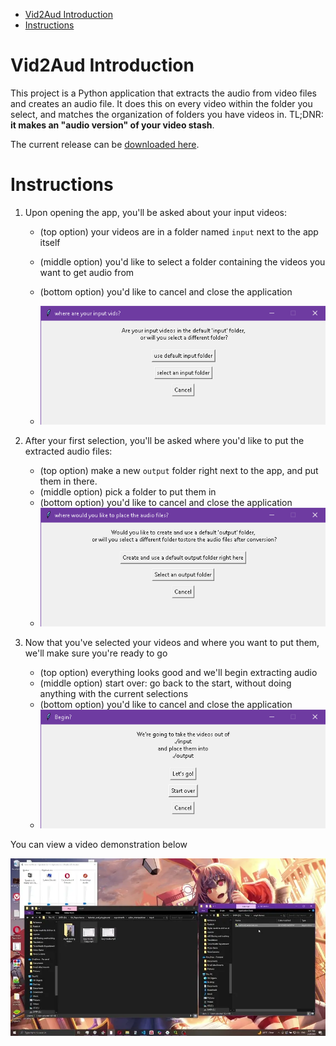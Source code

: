 - [Vid2Aud Introduction](#vid2aud-introduction)
- [Instructions](#instructions)

# Vid2Aud Introduction

This project is a Python application that extracts the audio from video files and creates an audio file. It does this on every video within the folder you select, and matches the organization of folders you have videos in. TL;DNR: **it makes an "audio version" of your video stash**.


The current release can be [downloaded here](https://github.com/Jabulani-N/tutorials_and_playground/releases/tag/v1.0.0.0).



# Instructions

1. Upon opening the app, you'll be asked about your input videos:

    * (top option) your videos are in a folder named `input` next to the app itself
    * (middle option) you'd like to select a folder containing the videos you want to get audio from
    * (bottom option) you'd like to cancel and close the application

    * ![screen one](./img/where%20are%20your%20input%20vids_%203_21_2025%208_34_35%20PM.png)

2. After your first selection, you'll be asked where you'd like to put the extracted audio files:
   * (top option) make a new `output` folder right next to the app, and put them in there.
   * (middle option) pick a folder to put them in
   * (bottom option) you'd like to cancel and close the application
   * ![screeen two](./img/where%20would%20you%20like%20to%20place%20the%20audio%20files_%203_21_2025%208_34_56%20PM.png)

3. Now that you've selected your videos and where you want to put them, we'll make sure you're ready to go
   * (top option) everything looks good and we'll begin extracting audio
   * (middle option) start over: go back to the start, without doing anything with the current selections
   * (bottom option) you'd like to cancel and close the application
   * ![screen three](./img/Begin_%203_21_2025%208_35_35%20PM.png)


You can view a video demonstration below

![usage video](./img/vid2aud%20ui%20demo.webp)
